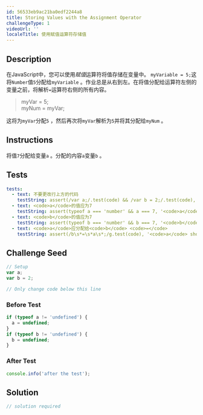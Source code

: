 ```yaml
---
id: 56533eb9ac21ba0edf2244a8
title: Storing Values with the Assignment Operator
challengeType: 1
videoUrl: ''
localeTitle: 使用赋值运算符存储值
---
```


## Description
<section id="description">在JavaScript中，您可以使用<dfn>赋值</dfn>运算符将值存储在变量中。 <code>myVariable = 5;</code>这将<code>Number</code>值<code>5</code>分配给<code>myVariable</code> 。作业总是从右到左。在将值分配给运算符左侧的变量之前，将解析<code>=</code>运算符右侧的所有内容。 <blockquote> myVar = 5; <br> myNum = myVar; </blockquote>这将为<code>myVar</code>分配<code>5</code> ，然后再次将<code>myVar</code>解析为<code>5</code>并将其分配给<code>myNum</code> 。 </section>

## Instructions
<section id="instructions">将值<code>7</code>分配给变量<code>a</code> 。分配的内容<code>a</code>变量<code>b</code> 。 </section>

## Tests
<section id='tests'>

```yml
tests:
  - text: 不要更改行上方的代码
    testString: assert(/var a;/.test(code) && /var b = 2;/.test(code), 'Do not change code above the line');
  - text: <code>a</code>的值应为7
    testString: assert(typeof a === 'number' && a === 7, '<code>a</code> should have a value of 7');
  - text: <code>b</code>的值应为7
    testString: assert(typeof b === 'number' && b === 7, '<code>b</code> should have a value of 7');
  - text: <code>a</code>应分配给<code>b</code> <code>=</code>
    testString: assert(/b\s*=\s*a\s*;/g.test(code), '<code>a</code> should be assigned to <code>b</code> with <code>=</code>');

```

</section>

## Challenge Seed
<section id='challengeSeed'>

<div id='js-seed'>

```js
// Setup
var a;
var b = 2;

// Only change code below this line

```

</div>

### Before Test
<div id='js-setup'>

```js
if (typeof a != 'undefined') {
  a = undefined;
}
if (typeof b != 'undefined') {
  b = undefined;
}

```

</div>

### After Test
<div id='js-teardown'>

```js
console.info('after the test');
```

</div>

</section>

## Solution
<section id='solution'>

```js
// solution required
```
</section>
